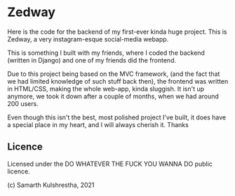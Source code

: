 # Zedway

Here is the code for the backend of my first-ever kinda huge project.
This is Zedway, a very instagram-esque social-media webapp.

This is something I built with my friends, where I coded the backend
(written in Django) and one of my friends did the frontend.

Due to this project being based on the MVC framework,
(and the fact that we had limited knowledge of such stuff back then),
the frontend was written in HTML/CSS, making the whole web-app,
kinda sluggish. It isn't up anymore, we took it down after a couple
of months, when we had around 200 users.

Even though this isn't the best, most polished project I've built,
it does have a special place in my heart, and I will always cherish it.
Thanks

## Licence

Licensed under the DO WHATEVER THE FUCK YOU WANNA DO public licence.

(c) Samarth Kulshrestha, 2021
